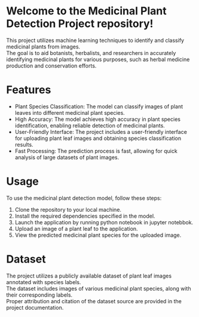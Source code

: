 # Welcome to the Medicinal Plant Detection Project repository! <br>

This project utilizes machine learning techniques to identify and classify medicinal plants from images.<br>
The goal is to aid botanists, herbalists, and researchers in accurately identifying medicinal plants for various purposes, such as herbal medicine production and conservation efforts.<br>

# Features<br>

* Plant Species Classification: The model can classify images of plant leaves into different medicinal plant species.<br>
* High Accuracy: The model achieves high accuracy in plant species identification, enabling reliable detection of medicinal plants.<br>
* User-Friendly Interface: The project includes a user-friendly interface for uploading plant leaf images and obtaining species classification results.<br>
* Fast Processing: The prediction process is fast, allowing for quick analysis of large datasets of plant images.<br>

# Usage <br>
To use the medicinal plant detection model, follow these steps:<br>

1. Clone the repository to your local machine.<br>
2. Install the required dependencies specified in the model.<br>
3. Launch the application by running python notebook in jupyter notebbok.<br>
4. Upload an image of a plant leaf to the application.<br>
5. View the predicted medicinal plant species for the uploaded image.<br>

# Dataset <br>
The project utilizes a publicly available dataset of plant leaf images annotated with species labels.<br> 
The dataset includes images of various medicinal plant species, along with their corresponding labels.<br> 
Proper attribution and citation of the dataset source are provided in the project documentation.<br>
